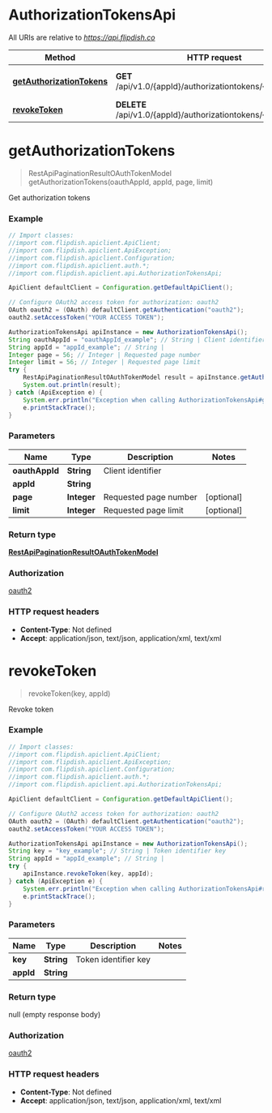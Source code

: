 # AuthorizationTokensApi

All URIs are relative to *https://api.flipdish.co*

Method | HTTP request | Description
------------- | ------------- | -------------
[**getAuthorizationTokens**](AuthorizationTokensApi.md#getAuthorizationTokens) | **GET** /api/v1.0/{appId}/authorizationtokens/{oauthAppId} | Get authorization tokens
[**revokeToken**](AuthorizationTokensApi.md#revokeToken) | **DELETE** /api/v1.0/{appId}/authorizationtokens/{key} | Revoke token


<a name="getAuthorizationTokens"></a>
# **getAuthorizationTokens**
> RestApiPaginationResultOAuthTokenModel getAuthorizationTokens(oauthAppId, appId, page, limit)

Get authorization tokens



### Example
```java
// Import classes:
//import com.flipdish.apiclient.ApiClient;
//import com.flipdish.apiclient.ApiException;
//import com.flipdish.apiclient.Configuration;
//import com.flipdish.apiclient.auth.*;
//import com.flipdish.apiclient.api.AuthorizationTokensApi;

ApiClient defaultClient = Configuration.getDefaultApiClient();

// Configure OAuth2 access token for authorization: oauth2
OAuth oauth2 = (OAuth) defaultClient.getAuthentication("oauth2");
oauth2.setAccessToken("YOUR ACCESS TOKEN");

AuthorizationTokensApi apiInstance = new AuthorizationTokensApi();
String oauthAppId = "oauthAppId_example"; // String | Client identifier
String appId = "appId_example"; // String | 
Integer page = 56; // Integer | Requested page number
Integer limit = 56; // Integer | Requested page limit
try {
    RestApiPaginationResultOAuthTokenModel result = apiInstance.getAuthorizationTokens(oauthAppId, appId, page, limit);
    System.out.println(result);
} catch (ApiException e) {
    System.err.println("Exception when calling AuthorizationTokensApi#getAuthorizationTokens");
    e.printStackTrace();
}
```

### Parameters

Name | Type | Description  | Notes
------------- | ------------- | ------------- | -------------
 **oauthAppId** | **String**| Client identifier |
 **appId** | **String**|  |
 **page** | **Integer**| Requested page number | [optional]
 **limit** | **Integer**| Requested page limit | [optional]

### Return type

[**RestApiPaginationResultOAuthTokenModel**](RestApiPaginationResultOAuthTokenModel.md)

### Authorization

[oauth2](../README.md#oauth2)

### HTTP request headers

 - **Content-Type**: Not defined
 - **Accept**: application/json, text/json, application/xml, text/xml

<a name="revokeToken"></a>
# **revokeToken**
> revokeToken(key, appId)

Revoke token

### Example
```java
// Import classes:
//import com.flipdish.apiclient.ApiClient;
//import com.flipdish.apiclient.ApiException;
//import com.flipdish.apiclient.Configuration;
//import com.flipdish.apiclient.auth.*;
//import com.flipdish.apiclient.api.AuthorizationTokensApi;

ApiClient defaultClient = Configuration.getDefaultApiClient();

// Configure OAuth2 access token for authorization: oauth2
OAuth oauth2 = (OAuth) defaultClient.getAuthentication("oauth2");
oauth2.setAccessToken("YOUR ACCESS TOKEN");

AuthorizationTokensApi apiInstance = new AuthorizationTokensApi();
String key = "key_example"; // String | Token identifier key
String appId = "appId_example"; // String | 
try {
    apiInstance.revokeToken(key, appId);
} catch (ApiException e) {
    System.err.println("Exception when calling AuthorizationTokensApi#revokeToken");
    e.printStackTrace();
}
```

### Parameters

Name | Type | Description  | Notes
------------- | ------------- | ------------- | -------------
 **key** | **String**| Token identifier key |
 **appId** | **String**|  |

### Return type

null (empty response body)

### Authorization

[oauth2](../README.md#oauth2)

### HTTP request headers

 - **Content-Type**: Not defined
 - **Accept**: application/json, text/json, application/xml, text/xml

